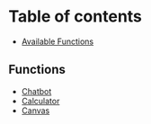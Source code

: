 # Table of contents

* [Available Functions](README.md)

## Functions

* [Chatbot](functions/chatbot.md)
* [Calculator](functions/calculator.md)
* [Canvas](functions/canvas.md)
